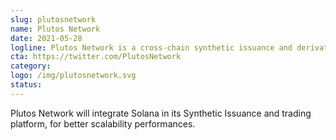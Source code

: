 ```yaml
---
slug: plutosnetwork
name: Plutos Network
date: 2021-05-28
logline: Plutos Network is a cross-chain synthetic issuance and derivative trading platform which introduces mining incentives and Staking rewards to users. Built on leading Blockchains including Polkadot, BSC and Solana, enabling on-chain & cross-chain liquidity and trading, Plutos is to offer users synthetic issuance and trading services which are sustainable, profitable and disruptive to traditional derivative market.
cta: https://twitter.com/PlutosNetwork
category:
logo: /img/plutosnetwork.svg
status:
---
```


Plutos Network will integrate Solana in its Synthetic Issuance and trading platform, for better scalability performances.
